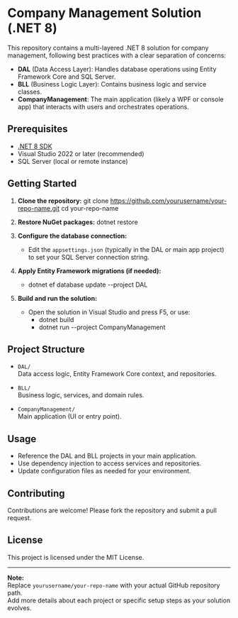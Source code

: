 # Company Management Solution (.NET 8)

This repository contains a multi-layered .NET 8 solution for company management, following best practices with a clear separation of concerns:

- **DAL** (Data Access Layer): Handles database operations using Entity Framework Core and SQL Server.
- **BLL** (Business Logic Layer): Contains business logic and service classes.
- **CompanyManagement**: The main application (likely a WPF or console app) that interacts with users and orchestrates operations.

## Prerequisites

- [.NET 8 SDK](https://dotnet.microsoft.com/download/dotnet/8.0)
- Visual Studio 2022 or later (recommended)
- SQL Server (local or remote instance)

## Getting Started

1. **Clone the repository:**
   git clone https://github.com/yourusername/your-repo-name.git cd your-repo-name
2. **Restore NuGet packages:**
   dotnet restore
3. **Configure the database connection:**
   - Edit the `appsettings.json` (typically in the DAL or main app project) to set your SQL Server connection string.
  
4. **Apply Entity Framework migrations (if needed):**
   - dotnet ef database update --project DAL
5. **Build and run the solution:**
   - Open the solution in Visual Studio and press F5, or use:
     + dotnet build
     + dotnet run --project CompanyManagement
## Project Structure

- `DAL/`  
  Data access logic, Entity Framework Core context, and repositories.

- `BLL/`  
  Business logic, services, and domain rules.

- `CompanyManagement/`  
  Main application (UI or entry point).

## Usage

- Reference the DAL and BLL projects in your main application.
- Use dependency injection to access services and repositories.
- Update configuration files as needed for your environment.

## Contributing

Contributions are welcome! Please fork the repository and submit a pull request.

## License

This project is licensed under the MIT License.

---

**Note:**  
Replace `yourusername/your-repo-name` with your actual GitHub repository path.  
Add more details about each project or specific setup steps as your solution evolves.
